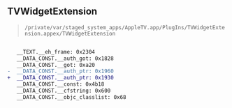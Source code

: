 ## TVWidgetExtension

> `/private/var/staged_system_apps/AppleTV.app/PlugIns/TVWidgetExtension.appex/TVWidgetExtension`

```diff

   __TEXT.__eh_frame: 0x2304
   __DATA_CONST.__auth_got: 0x1828
   __DATA_CONST.__got: 0xa20
-  __DATA_CONST.__auth_ptr: 0x1960
+  __DATA_CONST.__auth_ptr: 0x1930
   __DATA_CONST.__const: 0x4b18
   __DATA_CONST.__cfstring: 0x600
   __DATA_CONST.__objc_classlist: 0x68

```
